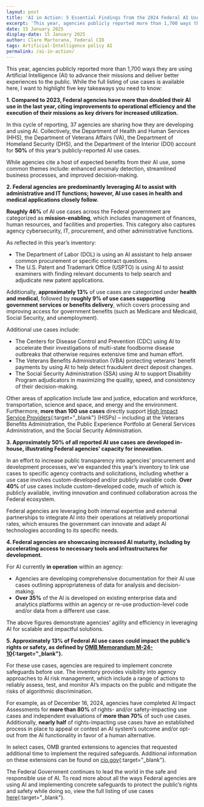```yaml
---
layout: post
title: 'AI in Action: 5 Essential Findings from the 2024 Federal AI Use Case Inventory'
excerpt: 'This year, agencies publicly reported more than 1,700 ways they are using Artificial Intelligence (AI) to advance their missions and deliver better experiences to the public. While the full listing of use cases is available here, I want to highlight five key takeaways you need to know:'
date: 15 January 2025
display-date: 15 January 2025
author: Clare Martorana, Federal CIO
tags: Artificial-Intelligence policy AI
permalink: /ai-in-action/
---
```

This year, agencies publicly reported more than 1,700 ways they are using Artificial Intelligence (AI) to advance their missions and deliver better experiences to the public. While the full listing of use cases is available here, I want to highlight five key takeaways you need to know:

**1. Compared to 2023, Federal agencies have more than doubled their AI use in the last year, citing improvements to operational efficiency and the execution of their missions as key drivers for increased utilization.**

In this cycle of reporting, 37 agencies are sharing how they are developing and using AI. Collectively, the Department of Health and Human Services (HHS), the Department of Veterans Affairs (VA), the Department of Homeland Security (DHS), and the Department of the Interior (DOI) account for __50%__ of this year’s publicly-reported AI use cases.

While agencies cite a host of expected benefits from their AI use, some common themes include: enhanced anomaly detection, streamlined business processes, and improved decision-making. 

**2. Federal agencies are predominantly leveraging AI to assist with administrative and IT functions; however, AI use cases in health and medical applications closely follow.**

__Roughly 46%__ of AI use cases across the Federal government are categorized as __mission-enabling__, which includes management of finances, human resources, and facilities and properties. This category also captures agency cybersecurity, IT, procurement, and other administrative functions. 

As reflected in this year’s inventory:  
- The Department of Labor (DOL) is using an AI assistant to help answer common procurement or specific contract questions. 
- The U.S. Patent and Trademark Office (USPTO) is using AI to assist examiners with finding relevant documents to help search and adjudicate new patent applications.

Additionally, __approximately 13%__ of use cases are categorized under __health and medical__, followed by __roughly 9% of use cases supporting government services or benefits delivery__, which covers processing and improving access for government benefits (such as Medicare and Medicaid, Social Security, and unemployment). 

Additional use cases include:   
- The Centers for Disease Control and Prevention (CDC) using AI to accelerate their investigations of multi-state foodborne disease outbreaks that otherwise requires extensive time and human effort.
- The Veterans Benefits Administration (VBA) protecting veterans’ benefit payments by using AI to help detect fraudulent direct deposit changes.
- The Social Security Administration (SSA) using AI to support Disability Program adjudicators in maximizing the quality, speed, and consistency of their decision-making. 

Other areas of application include law and justice, education and workforce, transportation, science and space, and energy and the environment. Furthermore, __more than 100 use cases__ directly support [High Impact Service Providers](https://www.performance.gov/cx/hisps/){:target="_blank"} (HISPs) – including at the Veterans Benefits Administration, the Public Experience Portfolio at General Services Administration, and the Social Security Administration.

**3. Approximately 50% of all reported AI use cases are developed in-house, illustrating Federal agencies’ capacity for innovation.**

In an effort to increase public transparency into agencies’ procurement and development processes, we’ve expanded this year’s inventory to link use cases to specific agency contracts and solicitations, including whether a use case involves custom-developed and/or publicly available code. __Over 40%__ of use cases include custom-developed code, much of which is publicly available, inviting innovation and continued collaboration across the Federal ecosystem.

Federal agencies are leveraging both internal expertise and external partnerships to integrate AI into their operations at relatively proportional rates, which ensures the government can innovate and adapt AI technologies according to its specific needs.

**4. Federal agencies are showcasing increased AI maturity, including by accelerating access to necessary tools and infrastructures for development.**

For AI currently __in operation__ within an agency:
- Agencies are developing comprehensive documentation for their AI use cases outlining appropriateness of data for analysis and decision-making.   
- __Over 35%__ of the AI is developed on existing enterprise data and analytics platforms within an agency or re-use production-level code and/or data from a different use case. 

The above figures demonstrate agencies’ agility and efficiency in leveraging AI for scalable and impactful solutions.

**5. Approximately 13% of Federal AI use cases could impact the public’s rights or safety, as defined by [OMB Memorandum M-24-10](https://www.whitehouse.gov/wp-content/uploads/2024/03/M-24-10-Advancing-Governance-Innovation-and-Risk-Management-for-Agency-Use-of-Artificial-Intelligence.pdf){:target="_blank"}.**

For these use cases, agencies are required to implement concrete safeguards before use. The inventory provides visibility into agency approaches to AI risk management, which include a range of actions to reliably assess, test, and monitor AI’s impacts on the public and mitigate the risks of algorithmic discrimination. 

For example, as of December 16, 2024, agencies have completed AI Impact Assessments for __more than 80%__ of rights- and/or safety-impacting use cases and independent evaluations of __more than 70%__ of such use cases. Additionally, __nearly half__ of rights-impacting use cases have an established process in place to appeal or contest an AI system’s outcome and/or opt-out from the AI functionality in favor of a human alternative.

In select cases, OMB granted extensions to agencies that requested additional time to implement the required safeguards. Additional information on these extensions can be found on [cio.gov](https://www.cio.gov/policies-and-priorities/Executive-Order-13960-AI-Use-Case-Inventories-Reference/){:target="_blank"}.

The Federal Government continues to lead the world in the safe and responsible use of AI. To read more about all the ways Federal agencies are using AI and implementing concrete safeguards to protect the public’s rights and safety while doing so, view the full listing of use cases [here](https://github.com/ombegov/2024-Federal-AI-Use-Case-Inventory){:target="_blank"}.